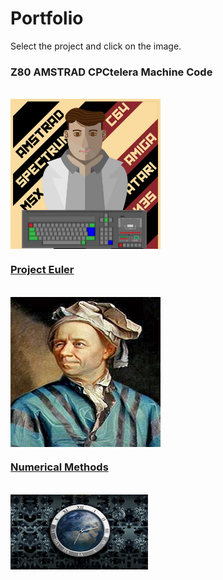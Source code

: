 # Portfolio

Select the project and click on the image.

### Z80 AMSTRAD CPCtelera Machine Code

<div style="display: inline_block"><br>
    <a href="https://github.com/aggranadoss/amstradcpc-machine-code"><img align="center" alt="AmstradCPC" height="240" width="240" src="https://github.com/aggranadoss/ePortfolio/blob/main/image/profretro.png">
</div>



### Project Euler 

<div style="display: inline_block"><br>
    <a href="https://github.com/aggranadoss/project_euler"><img align="center" alt="AmstradCPC" height="240" width="240" src="https://github.com/aggranadoss/ePortfolio/blob/main/image/euler.png">
</div>

### Numerical Methods



<div style="display: inline_block"><br>
    <a href="https://github.com/aggranadoss/numerical_methods"><img align="center" alt="Numerical" height="120" width="220" src="https://github.com/aggranadoss/ePortfolio/blob/main/image/clock.jpg">
</div>

